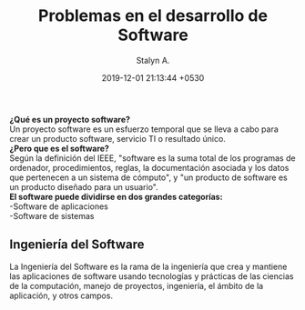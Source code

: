 ﻿---
current: post
navigation: True
class: post-template
subclass: 'post'
author: Stalyn A.
layout: post
title:  "Problemas en el desarrollo de Software"
date:   2019-12-01 21:13:44 +0530
---
 
<p><b>¿Qué es un proyecto software?</b><br>
Un proyecto software es un esfuerzo temporal que se lleva a cabo para crear un producto software, servicio TI o resultado único.<br>
<b>¿Pero que es el software?</b><br>
Según la definición del IEEE, "software es la suma total de los programas de ordenador, procedimientos, reglas, la documentación asociada y los datos que pertenecen a un sistema de cómputo", y "un producto de software es un producto diseñado para un usuario".<br>
<b>El software puede dividirse en dos grandes categorías:</b><br>
-Software de aplicaciones<br>
-Software de sistemas</p>
<h2>Ingeniería del Software</h2>
<p>La Ingeniería del Software es la rama de la ingeniería que crea y mantiene las aplicaciones de software usando tecnologías y prácticas de las ciencias de la computación, manejo de proyectos, ingeniería, el ámbito de la aplicación, y otros campos.</p>
